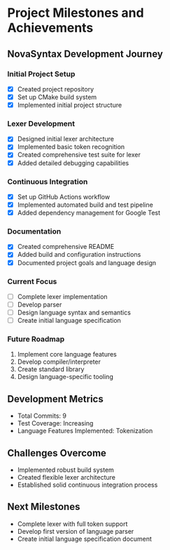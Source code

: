 # Project Milestones and Achievements

## NovaSyntax Development Journey

### Initial Project Setup
- [x] Created project repository
- [x] Set up CMake build system
- [x] Implemented initial project structure

### Lexer Development
- [x] Designed initial lexer architecture
- [x] Implemented basic token recognition
- [x] Created comprehensive test suite for lexer
- [x] Added detailed debugging capabilities

### Continuous Integration
- [x] Set up GitHub Actions workflow
- [x] Implemented automated build and test pipeline
- [x] Added dependency management for Google Test

### Documentation
- [x] Created comprehensive README
- [x] Added build and configuration instructions
- [x] Documented project goals and language design

### Current Focus
- [ ] Complete lexer implementation
- [ ] Develop parser
- [ ] Design language syntax and semantics
- [ ] Create initial language specification

### Future Roadmap
1. Implement core language features
2. Develop compiler/interpreter
3. Create standard library
4. Design language-specific tooling

## Development Metrics
- Total Commits: 9
- Test Coverage: Increasing
- Language Features Implemented: Tokenization

## Challenges Overcome
- Implemented robust build system
- Created flexible lexer architecture
- Established solid continuous integration process

## Next Milestones
- Complete lexer with full token support
- Develop first version of language parser
- Create initial language specification document